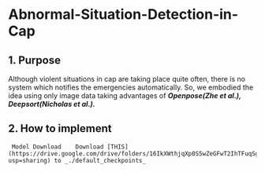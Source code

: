 # Abnormal-Situation-Detection-in-Cap


## 1. Purpose



  Although violent situations in cap are taking place quite often, there is no system which notifies the emergencies automatically. So, we embodied the idea using only image data taking advantages of ***Openpose(Zhe et al.), Deepsort(Nicholas et al.).***
 
 ## 2. How to implement 
 
 
 
     Model Download    Download [THIS](https://drive.google.com/drive/folders/16IkXWthjqXp0S5wZeGFwT2IhTFuqSgyU?usp=sharing) to _./default_checkpoints_
